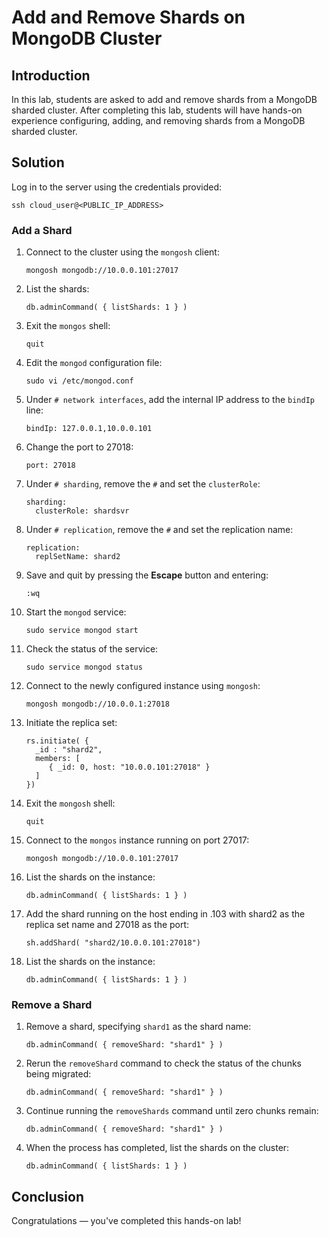 # Add and Remove Shards on MongoDB Cluster

## Introduction

In this lab, students are asked to add and remove shards from a MongoDB sharded cluster.  After completing this lab, students will have hands-on experience configuring, adding, and removing shards from a MongoDB sharded cluster.

## Solution

Log in to the server using the credentials provided:

```
ssh cloud_user@<PUBLIC_IP_ADDRESS>
```
 
### Add a Shard
 
 1. Connect to the cluster using the `mongosh` client:
 
    ```
    mongosh mongodb://10.0.0.101:27017
    ```
 
 2. List the shards:
 
    ```
    db.adminCommand( { listShards: 1 } )
    ```
 
 3. Exit the `mongos` shell:
 
    ```
    quit
    ```
    
 4. Edit the `mongod` configuration file:
 
    ```
    sudo vi /etc/mongod.conf
    ```
 
 5. Under `# network interfaces`, add the internal IP address to the `bindIp` line:
 
    ```
    bindIp: 127.0.0.1,10.0.0.101
    ```
 
 6. Change the port to 27018:
 
    ```
    port: 27018
    ```
 
 7. Under `# sharding`, remove the `#` and set the `clusterRole`:
 
    ```
    sharding:
      clusterRole: shardsvr
    ```
 
 8. Under `# replication`, remove the `#` and set the replication name:
 
    ```
    replication:
      replSetName: shard2
    ```
 
 9. Save and quit by pressing the **Escape** button and entering:
 
    ```
    :wq
    ```

10. Start the `mongod` service:

    ```
    sudo service mongod start
    ```

11. Check the status of the service:

    ```
    sudo service mongod status
    ```

12. Connect to the newly configured instance using `mongosh`:

    ```
    mongosh mongodb://10.0.0.1:27018
    ```

13. Initiate the replica set:

    ```
    rs.initiate( {
      _id : "shard2",
      members: [
         { _id: 0, host: "10.0.0.101:27018" }
      ]
    })
    ```

14. Exit the `mongosh` shell:

    ```
    quit
    ```

15. Connect to the `mongos` instance running on port 27017:

    ```
    mongosh mongodb://10.0.0.101:27017
    ```

16. List the shards on the instance:

    ```
    db.adminCommand( { listShards: 1 } )
    ```

17. Add the shard running on the host ending in .103 with shard2 as the replica set name and 27018 as the port:

    ```
    sh.addShard( "shard2/10.0.0.101:27018")
    ```

18. List the shards on the instance:

    ```
    db.adminCommand( { listShards: 1 } )
    ```

### Remove a Shard

 1. Remove a shard, specifying `shard1` as the shard name:
 
    ```
    db.adminCommand( { removeShard: "shard1" } )
    ```
 
 2. Rerun the `removeShard` command to check the status of the chunks being migrated:
 
    ```
    db.adminCommand( { removeShard: "shard1" } )
    ```
 
 3. Continue running the `removeShards` command until zero chunks remain:
 
    ```
    db.adminCommand( { removeShard: "shard1" } )
    ```
 
 4. When the process has completed, list the shards on the cluster:
 
    ```
    db.adminCommand( { listShards: 1 } )
    ```
 
## Conclusion
 
Congratulations — you've completed this hands-on lab!